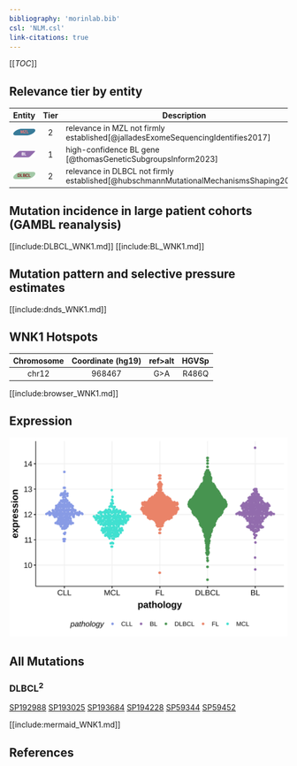 ```yaml
---
bibliography: 'morinlab.bib'
csl: 'NLM.csl'
link-citations: true
---
```

[[_TOC_]]


## Relevance tier by entity

|Entity|Tier|Description                              |
|:------:|:----:|-----------------------------------------|
|![MZL](images/icons/MZL_tier2.png)|2|relevance in MZL not firmly established[@jalladesExomeSequencingIdentifies2017]|
|![BL](images/icons/BL_tier1.png)    |1   |high-confidence BL gene                  [@thomasGeneticSubgroupsInform2023]|
|![DLBCL](images/icons/DLBCL_tier2.png) |2   |relevance in DLBCL not firmly established[@hubschmannMutationalMechanismsShaping2021]|

## Mutation incidence in large patient cohorts (GAMBL reanalysis)

[[include:DLBCL_WNK1.md]]
[[include:BL_WNK1.md]]

## Mutation pattern and selective pressure estimates

[[include:dnds_WNK1.md]]

## WNK1 Hotspots

| Chromosome |Coordinate (hg19) | ref>alt | HGVSp | 
 | :---:| :---: | :--: | :---: |
| chr12 | 968467 | G>A | R486Q |

[[include:browser_WNK1.md]]

## Expression
![](images/gene_expression/WNK1_by_pathology.svg)

<!-- ORIGIN: jalladesExomeSequencingIdentifies2017 -->
<!-- DLBCL: hubschmannMutationalMechanismsShaping2021b -->
<!-- MZL: jalladesExomeSequencingIdentifies2017 -->
<!-- BL: thomasGeneticSubgroupsInform2023 -->

## All Mutations

### DLBCL<sup>2</sup>

[SP192988](https://www.bcgsc.ca/downloads/morinlab/GAMBL/MALY/SP192988.html)
[SP193025](https://www.bcgsc.ca/downloads/morinlab/GAMBL/MALY/SP193025.html)
[SP193684](https://www.bcgsc.ca/downloads/morinlab/GAMBL/MALY/SP193684.html)
[SP194228](https://www.bcgsc.ca/downloads/morinlab/GAMBL/MALY/SP194228.html)
[SP59344](https://www.bcgsc.ca/downloads/morinlab/GAMBL/MALY/SP59344.html)
[SP59452](https://www.bcgsc.ca/downloads/morinlab/GAMBL/MALY/SP59452.html)

[[include:mermaid_WNK1.md]]

## References
